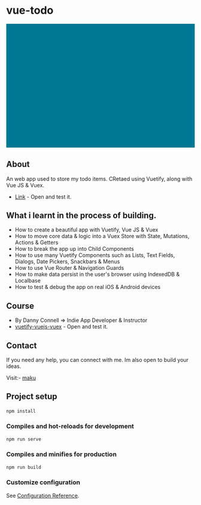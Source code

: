 # vue-todo

![](media/readme.png)

## About
 An web app used to store my todo items. CRetaed using  Vuetify, along with Vue JS & Vuex.
 - [Link](https://tasks-planner.netlify.app/#/) - Open and test it.

## What i learnt in the process of building.
- How to create a beautiful app with Vuetify, Vue JS & Vuex
- How to move core data & logic into a Vuex Store with State, Mutations, Actions & Getters
- How to break the app up into Child Components
- How to use many Vuetify Components such as Lists, Text Fields, Dialogs, Date Pickers, Snackbars & Menus
- How to use Vue Router & Navigation Guards
- How to make data persist in the user's browser using IndexedDB & Localbase
- How to test & debug the app on real iOS & Android devices

## Course
- By Danny Connell => Indie App Developer & Instructor
- [vuetify-vuejs-vuex](https://www.udemy.com/course/vuetify-vuejs-vuex) - Open and test it.

## Contact
If you need any help, you can connect with me. Im also open to build your ideas.

Visit:- [maku](https://www.linkedin.com/in/maku-mazakpe-700a3a165/)

## Project setup
```
npm install
```

### Compiles and hot-reloads for development
```
npm run serve
```

### Compiles and minifies for production
```
npm run build
```

### Customize configuration
See [Configuration Reference](https://cli.vuejs.org/config/).
